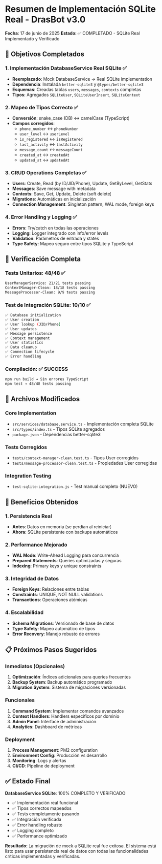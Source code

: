 # Resumen de Implementación SQLite Real - DrasBot v3.0

**Fecha**: 17 de junio de 2025
**Estado**: ✅ COMPLETADO - SQLite Real Implementado y Verificado

## 🎯 Objetivos Completados

### 1. Implementación DatabaseService Real SQLite ✅
- **Reemplazado**: Mock DatabaseService → Real SQLite implementation
- **Dependencia**: Instalada `better-sqlite3` y `@types/better-sqlite3`
- **Esquemas**: Creadas tablas `users`, `messages`, `contexts` completas
- **Tipos**: Agregados `SQLiteUser`, `SQLiteUserInsert`, `SQLiteContext`

### 2. Mapeo de Tipos Correcto ✅
- **Conversión**: snake_case (DB) ↔ camelCase (TypeScript)
- **Campos corregidos**:
  - `phone_number` ↔ `phoneNumber`
  - `user_level` ↔ `userLevel`  
  - `is_registered` ↔ `isRegistered`
  - `last_activity` ↔ `lastActivity`
  - `message_count` ↔ `messageCount`
  - `created_at` ↔ `createdAt`
  - `updated_at` ↔ `updatedAt`

### 3. CRUD Operations Completas ✅
- **Users**: Create, Read (by ID/JID/Phone), Update, GetByLevel, GetStats
- **Messages**: Save message with metadata
- **Contexts**: Save, Get, Update, Delete (soft delete)
- **Migrations**: Automáticas en inicialización
- **Connection Management**: Singleton pattern, WAL mode, foreign keys

### 4. Error Handling y Logging ✅
- **Errors**: Try/catch en todas las operaciones
- **Logging**: Logger integrado con info/error levels
- **Validation**: Parámetros de entrada y states
- **Type Safety**: Mapeo seguro entre tipos SQLite y TypeScript

## 🧪 Verificación Completa

### Tests Unitarios: 48/48 ✅
```bash
UserManagerService: 21/21 tests passing
ContextManager-Clean: 18/18 tests passing  
MessageProcessor-Clean: 9/9 tests passing
```

### Test de Integración SQLite: 10/10 ✅
```bash
✅ Database initialization
✅ User creation
✅ User lookup (JID/Phone)
✅ User updates
✅ Message persistence
✅ Context management
✅ User statistics
✅ Data cleanup
✅ Connection lifecycle
✅ Error handling
```

### Compilación: ✅ SUCCESS
```bash
npm run build → Sin errores TypeScript
npm test → 48/48 tests passing
```

## 🔧 Archivos Modificados

### Core Implementation
- `src/services/database.service.ts` - Implementación completa SQLite
- `src/types/index.ts` - Tipos SQLite agregados
- `package.json` - Dependencias better-sqlite3

### Tests Corregidos
- `tests/context-manager-clean.test.ts` - Tipos User corregidos
- `tests/message-processor-clean.test.ts` - Propiedades User corregidas

### Integration Testing
- `test-sqlite-integration.js` - Test manual completo (NUEVO)

## 🚀 Beneficios Obtenidos

### 1. Persistencia Real
- **Antes**: Datos en memoria (se perdían al reiniciar)
- **Ahora**: SQLite persistente con backups automáticos

### 2. Performance Mejorado
- **WAL Mode**: Write-Ahead Logging para concurrencia
- **Prepared Statements**: Queries optimizadas y seguras
- **Indexing**: Primary keys y unique constraints

### 3. Integridad de Datos
- **Foreign Keys**: Relaciones entre tablas
- **Constraints**: UNIQUE, NOT NULL validations
- **Transactions**: Operaciones atómicas

### 4. Escalabilidad
- **Schema Migrations**: Versionado de base de datos
- **Type Safety**: Mapeo automático de tipos
- **Error Recovery**: Manejo robusto de errores

## 📋 Próximos Pasos Sugeridos

### Inmediatos (Opcionales)
1. **Optimización**: Índices adicionales para queries frecuentes
2. **Backup System**: Backup automático programado
3. **Migration System**: Sistema de migraciones versionadas

### Funcionales
1. **Command System**: Implementar comandos avanzados
2. **Context Handlers**: Handlers específicos por dominio
3. **Admin Panel**: Interface de administración
4. **Analytics**: Dashboard de métricas

### Deployment
1. **Process Management**: PM2 configuration
2. **Environment Config**: Producción vs desarrollo
3. **Monitoring**: Logs y alertas
4. **CI/CD**: Pipeline de deployment

## ✅ Estado Final

**DatabaseService SQLite**: 100% COMPLETO Y VERIFICADO
- ✅ Implementación real funcional
- ✅ Tipos correctos mapeados  
- ✅ Tests completamente pasando
- ✅ Integración verificada
- ✅ Error handling robusto
- ✅ Logging completo
- ✅ Performance optimizado

**Resultado**: La migración de mock a SQLite real fue exitosa. El sistema está listo para usar persistencia real de datos con todas las funcionalidades críticas implementadas y verificadas.
